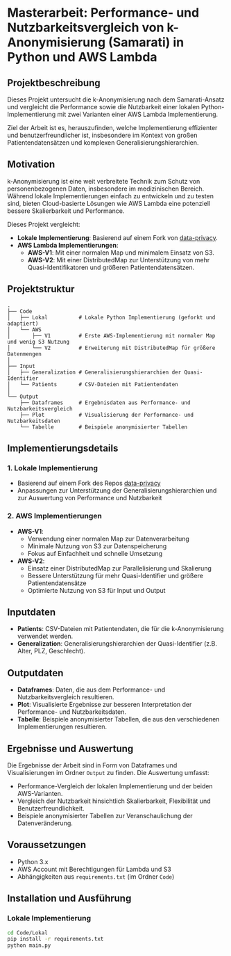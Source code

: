 # Masterarbeit: Performance- und Nutzbarkeitsvergleich von k-Anonymisierung (Samarati) in Python und AWS Lambda

## Projektbeschreibung

Dieses Projekt untersucht die k-Anonymisierung nach dem Samarati-Ansatz und vergleicht die Performance sowie die Nutzbarkeit einer lokalen Python-Implementierung mit zwei Varianten einer AWS Lambda Implementierung.

Ziel der Arbeit ist es, herauszufinden, welche Implementierung effizienter und benutzerfreundlicher ist, insbesondere im Kontext von großen Patientendatensätzen und komplexen Generalisierungshierarchien.

## Motivation

k-Anonymisierung ist eine weit verbreitete Technik zum Schutz von personenbezogenen Daten, insbesondere im medizinischen Bereich. Während lokale Implementierungen einfach zu entwickeln und zu testen sind, bieten Cloud-basierte Lösungen wie AWS Lambda eine potenziell bessere Skalierbarkeit und Performance.

Dieses Projekt vergleicht:

- **Lokale Implementierung**: Basierend auf einem Fork von [data-privacy](https://github.com/ltzheng/data-privacy).
- **AWS Lambda Implementierungen**:
  - **AWS-V1**: Mit einer normalen Map und minimalem Einsatz von S3.
  - **AWS-V2**: Mit einer DistributedMap zur Unterstützung von mehr Quasi-Identifikatoren und größeren Patientendatensätzen.

## Projektstruktur

```plaintext
.
├── Code
│   ├── Lokal          # Lokale Python Implementierung (geforkt und adaptiert)
│   └── AWS
│       ├── V1         # Erste AWS-Implementierung mit normaler Map und wenig S3 Nutzung
│       └── V2         # Erweiterung mit DistributedMap für größere Datenmengen
│
├── Input
│   ├── Generalization # Generalisierungshierarchien der Quasi-Identifier
│   └── Patients       # CSV-Dateien mit Patientendaten
│
└── Output
    ├── Dataframes     # Ergebnisdaten aus Performance- und Nutzbarkeitsvergleich
    ├── Plot           # Visualisierung der Performance- und Nutzbarkeitsdaten
    └── Tabelle        # Beispiele anonymisierter Tabellen
```

## Implementierungsdetails

### 1. Lokale Implementierung
- Basierend auf einem Fork des Repos [data-privacy](https://github.com/ltzheng/data-privacy)
- Anpassungen zur Unterstützung der Generalisierungshierarchien und zur Auswertung von Performance und Nutzbarkeit

### 2. AWS Implementierungen
- **AWS-V1**:
  - Verwendung einer normalen Map zur Datenverarbeitung
  - Minimale Nutzung von S3 zur Datenspeicherung
  - Fokus auf Einfachheit und schnelle Umsetzung
- **AWS-V2**:
  - Einsatz einer DistributedMap zur Parallelisierung und Skalierung
  - Bessere Unterstützung für mehr Quasi-Identifier und größere Patientendatensätze
  - Optimierte Nutzung von S3 für Input und Output

## Inputdaten

- **Patients**: CSV-Dateien mit Patientendaten, die für die k-Anonymisierung verwendet werden.
- **Generalization**: Generalisierungshierarchien der Quasi-Identifier (z.B. Alter, PLZ, Geschlecht).

## Outputdaten

- **Dataframes**: Daten, die aus dem Performance- und Nutzbarkeitsvergleich resultieren.
- **Plot**: Visualisierte Ergebnisse zur besseren Interpretation der Performance- und Nutzbarkeitsdaten.
- **Tabelle**: Beispiele anonymisierter Tabellen, die aus den verschiedenen Implementierungen resultieren.

## Ergebnisse und Auswertung

Die Ergebnisse der Arbeit sind in Form von Dataframes und Visualisierungen im Ordner `Output` zu finden. Die Auswertung umfasst:
- Performance-Vergleich der lokalen Implementierung und der beiden AWS-Varianten.
- Vergleich der Nutzbarkeit hinsichtlich Skalierbarkeit, Flexibilität und Benutzerfreundlichkeit.
- Beispiele anonymisierter Tabellen zur Veranschaulichung der Datenveränderung.

## Voraussetzungen

- Python 3.x
- AWS Account mit Berechtigungen für Lambda und S3
- Abhängigkeiten aus `requirements.txt` (im Ordner `Code`)

## Installation und Ausführung

### Lokale Implementierung
```bash
cd Code/Lokal
pip install -r requirements.txt
python main.py
```
